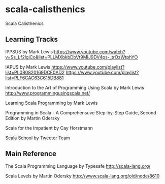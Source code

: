 # scala-calisthenics
Scala Calisthenics


Learning Tracks
---

IPPSUS
by Mark Lewis
https://www.youtube.com/watch?v=Ss_Lf2lgjCo&list=PLLMXbkbDbVt9MIJ9DV4ps-_trOzWtphYO

IAPUS
by Mark Lewis
https://www.youtube.com/playlist?list=PL0B0820169DCF0AD2
https://www.youtube.com/playlist?list=PLF6CAC63C615DB881

Introduction to the Art of Programming Using Scala
by Mark Lewis
http://www.programmingusingscala.net/

Learning Scala Programming
by Mark Lewis

Programming in Scala - A Comprehensuve Step-by-Step Guide, Second Edition
by Martin Odersky

Scala for the Impatient
by Cay Horstmann

Scala School
by Tweeter Team


Main Reference
---

The Scala Programming Language
by Typesafe
http://scala-lang.org/

Scala Levels
by Martin Odersky
http://www.scala-lang.org/old/node/8610
